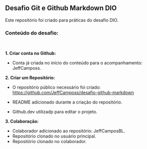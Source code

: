 ## Desafio Git e Github Markdown DIO
Este repositório foi criado para práticas do desafio DIO. 

### Conteúdo do desafio:
<br>

**1. Criar conta no Github:**

- Conta já criada no início do conteúdo para o acompanhamento: JeffCamposs.

**2. Criar um Repositório:**

- O repositório público necessário foi criado: https://github.com/JeffCamposs/desafio-github-markdown

- README adicionado durante a criação do repositório.

- Github.dev utilizadp para editar o projeto.

**3. Colaboração:**

- Colaborador adicionado ao repositório: JeffCamposBL.
- Repositório clonado no usuário principal.
- Repositório clonado no colaborador.
